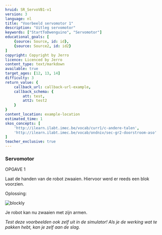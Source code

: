 ```yaml
---
hruid: SR_ServoVB1-v1
version: 3
language: nl
title: "Voorbeeld servomotor 1"
description: "Uitleg servomotor"
keywords: ["StartToDwenguino", "Servomotor"]
educational_goals: [
    {source: Source, id: id}, 
    {source: Source2, id: id2}
]
copyright: Copyright by Jerro
licence: Licenced by Jerro
content_type: text/markdown
available: true
target_ages: [12, 13, 14]
difficulty: 3
return_value: {
    callback_url: callback-url-example,
    callback_schema: {
        att: test,
        att2: test2
    }
}
content_location: example-location
estimated_time: 1
skos_concepts: [
    'http://ilearn.ilabt.imec.be/vocab/curr1/c-andere-talen', 
    'http://ilearn.ilabt.imec.be/vocab/ondniv/sec-gr2-doorstroom-aso'
]
teacher_exclusive: true
---
```


### Servomotor
OPGAVE 1

Laat de handen van de robot zwaaien. Hiervoor werd er reeds een blok voorzien.

Oplossing:  

![blockly](@learning-object/SRM_Servo1-v1/nl/3)

Je robot kan nu zwaaien met zijn armen.

*Test deze voorbeelden ook zelf uit in de simulator! Als je de werking wat te pakken hebt, kan je zelf aan de slag.*
